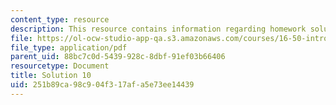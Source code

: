 ```yaml
---
content_type: resource
description: This resource contains information regarding homework solution 10.
file: https://ol-ocw-studio-app-qa.s3.amazonaws.com/courses/16-50-introduction-to-propulsion-systems-spring-2012/251b89ca98c904f317afa5e73ee14439_MIT16_50S12_sol10.pdf
file_type: application/pdf
parent_uid: 88bc7c0d-5439-928c-8dbf-91ef03b66406
resourcetype: Document
title: Solution 10
uid: 251b89ca-98c9-04f3-17af-a5e73ee14439
---
```

